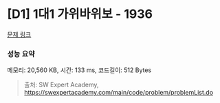 # [D1] 1대1 가위바위보 - 1936 

[문제 링크](https://swexpertacademy.com/main/code/problem/problemDetail.do?contestProbId=AV5PjKXKALcDFAUq) 

### 성능 요약

메모리: 20,560 KB, 시간: 133 ms, 코드길이: 512 Bytes



> 출처: SW Expert Academy, https://swexpertacademy.com/main/code/problem/problemList.do
